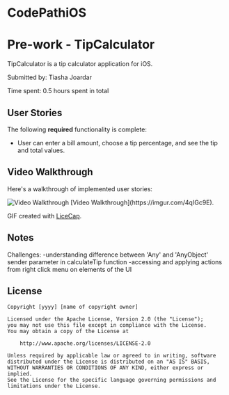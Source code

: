 # CodePathiOS
# Pre-work - TipCalculator

TipCalculator is a tip calculator application for iOS.

Submitted by: Tiasha Joardar

Time spent: 0.5 hours spent in total

## User Stories

The following **required** functionality is complete:

* User can enter a bill amount, choose a tip percentage, and see the tip and total values.

## Video Walkthrough 

Here's a walkthrough of implemented user stories:

<img src='https://imgur.com/4qIGc9E' title='Video Walkthrough' width='' alt='Video Walkthrough' />
[Video Walkthrough](https://imgur.com/4qIGc9E).

GIF created with [LiceCap](http://www.cockos.com/licecap/).

## Notes

Challenges:
-understanding difference between 'Any' and 'AnyObject' sender parameter in calculateTip function
-accessing and applying actions from right click menu on elements of the UI

## License

    Copyright [yyyy] [name of copyright owner]

    Licensed under the Apache License, Version 2.0 (the "License");
    you may not use this file except in compliance with the License.
    You may obtain a copy of the License at

        http://www.apache.org/licenses/LICENSE-2.0

    Unless required by applicable law or agreed to in writing, software
    distributed under the License is distributed on an "AS IS" BASIS,
    WITHOUT WARRANTIES OR CONDITIONS OF ANY KIND, either express or implied.
    See the License for the specific language governing permissions and
    limitations under the License.
